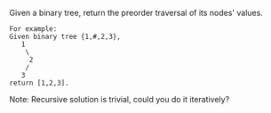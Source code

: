 Given a binary tree, return the preorder traversal of its nodes' values.
```
For example:
Given binary tree {1,#,2,3},
   1
    \
     2
    /
   3
return [1,2,3].
```
Note: Recursive solution is trivial, could you do it iteratively?
